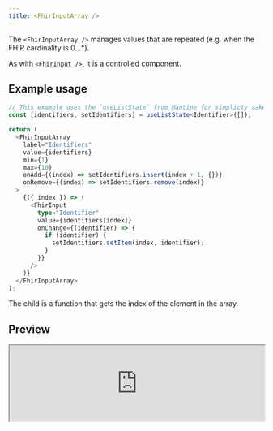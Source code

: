 ```yaml
---
title: <FhirInputArray />
---
```


The `<FhirInputArray />` manages values that are repeated (e.g. when the FHIR cardinality is 0...\*).

As with [`<FhirInput />`](/packages/react/components/fhir-input), it is a controlled component.

## Example usage

```typescript
// This example uses the `useListState` from Mantine for simplicty sake - https://mantine.dev/hooks/use-list-state/
const [identifiers, setIdentifiers] = useListState<Identifier>([]);

return (
  <FhirInputArray
    label="Identifiers"
    value={identifiers}
    min={1}
    max={10}
    onAdd={(index) => setIdentifiers.insert(index + 1, {})}
    onRemove={(index) => setIdentifiers.remove(index)}
  >
    {({ index }) => (
      <FhirInput
        type="Identifier"
        value={identifiers[index]}
        onChange={(identifier) => {
          if (identifier) {
            setIdentifiers.setItem(index, identifier);
          }
        }}
      />
    )}
  </FhirInputArray>
);
```

The child is a function that gets the index of the element in the array.

## Preview

<iframe src="https://bonfhir.dev/storybook/iframe.html?args=&id=bonfhir-inputs-fhirinputarray--default&viewMode=story" width="100%" />
